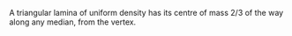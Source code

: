 A triangular lamina of uniform density has its centre of mass 2/3 of the
way along any median, from the vertex.
